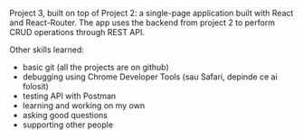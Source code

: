 Project 3, built on top of Project 2: a single-page application built with React and React-Router. The app uses the backend from project 2 to perform CRUD operations through REST API.

Other skills learned:
- basic git (all the projects are on github)
- debugging using Chrome Developer Tools (sau Safari, depinde ce ai folosit)
- testing API with Postman
- learning and working on my own
- asking good questions
- supporting other people
